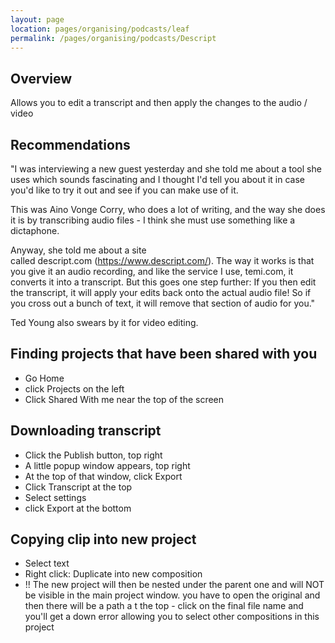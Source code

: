 ```yaml
---
layout: page
location: pages/organising/podcasts/leaf
permalink: /pages/organising/podcasts/Descript
---
```


## Overview

Allows you to edit a transcript and then apply the changes to the audio / video

## Recommendations

"I was interviewing a new guest yesterday and she told me about a tool she uses which sounds fascinating and I thought I'd tell you about it in case you'd like to try it out and see if you can make use of it.

This was Aino Vonge Corry, who does a lot of writing, and the way she does it is by transcribing audio files - I think she must use something like a dictaphone.

Anyway, she told me about a site called descript.com (https://www.descript.com/). The way it works is that you give it an audio recording, and like the service I use, temi.com, it converts it into a transcript. But this goes one step further: If you then edit the transcript, it will apply your edits back onto the actual audio file! So if you cross out a bunch of text, it will remove that section of audio for you."

Ted Young also swears by it for video editing.

## Finding projects that have been shared with you

- Go Home
- click Projects on the left
- Click Shared With me near the top of the screen

## Downloading transcript

- Click the Publish button, top right
- A little popup window appears, top right
- At the top of that window, click Export
- Click Transcript at the top
- Select settings
- click Export at the bottom

## Copying clip into new project

- Select text
- Right click: Duplicate into new composition
- !! The new project will then be nested under the parent one and will NOT be visible in the main project window. you have to open the original and then there will be a path a t the top - click on the final file name and you'll get a down error allowing you to select other compositions in this project